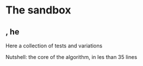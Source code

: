 # The sandbox
## , he

Here a collection of tests and variations

Nutshell: the core of the algorithm, in les than 35 lines

